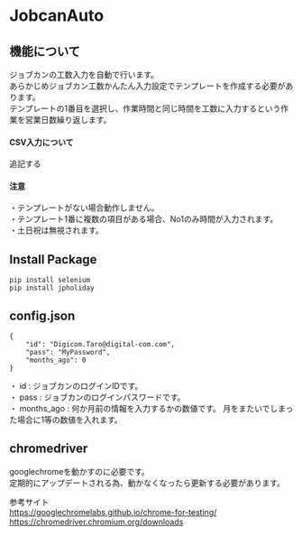 # JobcanAuto
## 機能について
ジョブカンの工数入力を自動で行います。  
あらかじめジョブカン工数かんたん入力設定でテンプレートを作成する必要があります。  
テンプレートの1番目を選択し、作業時間と同じ時間を工数に入力するという作業を営業日数繰り返します。  

#### CSV入力について  
追記する

#### 注意  
・テンプレートがない場合動作しません。  
・テンプレート1番に複数の項目がある場合、No1のみ時間が入力されます。  
・土日祝は無視されます。

## Install Package

```
pip install selenium  
pip install jpholiday
```

## config.json
```
{
    "id": "Digicom.Taro@digital-com.com",
    "pass": "MyPassword",
    "months_ago": 0
}
```
・ id : ジョブカンのログインIDです。  
・ pass : ジョブカンのログインパスワードです。  
・  months_ago : 何か月前の情報を入力するかの数値です。  月をまたいでしまった場合に1等の数値を入れます。

## chromedriver
googlechromeを動かすのに必要です。  
定期的にアップデートされる為、動かなくなったら更新する必要があります。

参考サイト  
https://googlechromelabs.github.io/chrome-for-testing/  
https://chromedriver.chromium.org/downloads

